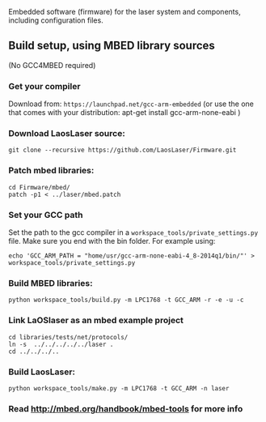 Embedded software (firmware) for the laser system and components, including configuration files.

## Build setup, using MBED library sources 
(No GCC4MBED required)
### Get your compiler 
Download from: `https://launchpad.net/gcc-arm-embedded` 
(or use the one that comes with your distribution: apt-get install gcc-arm-none-eabi )
### Download LaosLaser source:
```
git clone --recursive https://github.com/LaosLaser/Firmware.git
```
### Patch mbed libraries:
```
cd Firmware/mbed/
patch -p1 < ../laser/mbed.patch
```
### Set your GCC path 
Set the path to the gcc compiler in a `workspace_tools/private_settings.py` file. Make sure you end with the bin folder. 
For example using:
```
echo 'GCC_ARM_PATH = "home/usr/gcc-arm-none-eabi-4_8-2014q1/bin/"' > workspace_tools/private_settings.py
```
### Build MBED libraries:
```
python workspace_tools/build.py -m LPC1768 -t GCC_ARM -r -e -u -c
```
### Link LaOSlaser as an mbed example project
```
cd libraries/tests/net/protocols/
ln -s  ../../../../../laser .
cd ../../../..
```
### Build LaosLaser:
```
python workspace_tools/make.py -m LPC1768 -t GCC_ARM -n laser
```
### Read http://mbed.org/handbook/mbed-tools for more info
